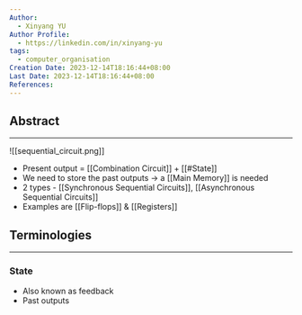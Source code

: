 ```yaml
---
Author:
  - Xinyang YU
Author Profile:
  - https://linkedin.com/in/xinyang-yu
tags:
  - computer_organisation
Creation Date: 2023-12-14T18:16:44+08:00
Last Date: 2023-12-14T18:16:44+08:00
References:
---
```

## Abstract
---
![[sequential_circuit.png]]
- Present output = [[Combination Circuit]] + [[#State]]
- We need to store the past outputs -> a [[Main Memory]] is needed 
- 2 types - [[Synchronous Sequential Circuits]], [[Asynchronous Sequential Circuits]]
- Examples are [[Flip-flops]] & [[Registers]]


## Terminologies
---
### State
- Also known as feedback
- Past outputs